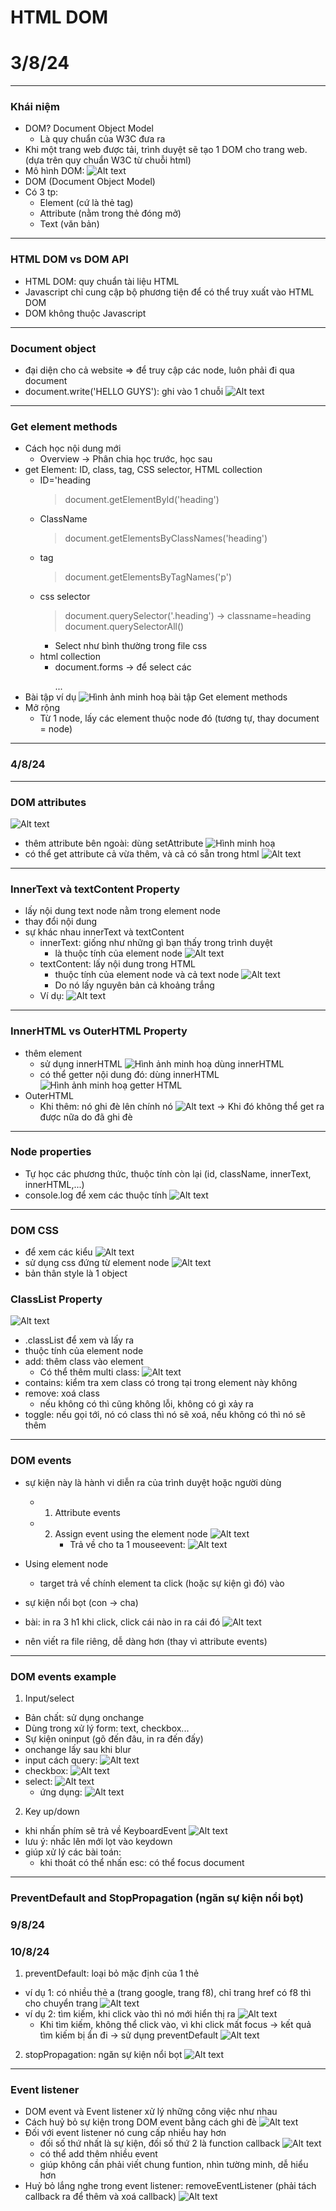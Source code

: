 # HTML DOM

# 3/8/24

---

### Khái niệm

- DOM? Document Object Model
  - Là quy chuẩn của W3C đưa ra
- Khi một trang web được tải, trình duyệt sẽ tạo 1 DOM cho trang web. (dựa trên quy chuẩn W3C từ chuỗi html)
- Mô hình DOM:
  ![Alt text](image.png)
- DOM (Document Object Model)
- Có 3 tp:
  - Element (cứ là thẻ tag)
  - Attribute (nằm trong thẻ đóng mở)
  - Text (văn bản)

---

### HTML DOM vs DOM API

- HTML DOM: quy chuẩn tài liệu HTML
- Javascript chỉ cung cập bộ phương tiện để có thể truy xuất vào HTML DOM
- DOM không thuộc Javascript

---

### Document object

- đại diện cho cả website
  => để truy cập các node, luôn phải đi qua document
- document.write('HELLO GUYS'): ghi vào 1 chuỗi
  ![Alt text](image-1.png)

---

### Get element methods

- Cách học nội dung mới
  - Overview -> Phân chia học trước, học sau
- get Element: ID, class, tag, CSS selector, HTML collection
  - ID='heading
    > document.getElementById('heading')
  - ClassName
    > document.getElementsByClassNames('heading')
  - tag
    > document.getElementsByTagNames('p')
  - css selector
    > document.querySelector('.heading') -> classname=heading
    > document.querySelectorAll()
    - Select như bình thường trong file css
  - html collection
    - document.forms -> để select các <form></form>
      ...
- Bài tập ví dụ
  ![Hình ảnh minh hoạ bài tập Get element methods](image-2.png)
- Mở rộng
  - Từ 1 node, lấy các element thuộc node đó (tương tự, thay document = node)

---

### 4/8/24

---

### DOM attributes

![Alt text](image-3.png)

- thêm attribute bên ngoài: dùng setAttribute
  ![Hình minh hoạ](image-4.png)
- có thể get attribute cả vừa thêm, và cả có sẵn trong html
  ![Alt text](image-5.png)

---

### InnerText và textContent Property

- lấy nội dung text node nằm trong element node
- thay đổi nội dung
- sự khác nhau innerText và textContent
  - innerText: giống như những gì bạn thấy trong trình duyệt
    - là thuộc tính của element node
      ![Alt text](image-7.png)
  - textContent: lấy nội dung trong HTML
    - thuộc tính của element node và cả text node
      ![Alt text](image-6.png)
    - Do nó lấy nguyên bản cả khoảng trắng
  - Ví dụ:
    ![Alt text](image-8.png)

---

### InnerHTML vs OuterHTML Property

- thêm element
  - sử dụng innerHTML
    ![Hình ảnh minh hoạ dùng innerHTML](image-9.png)
  - có thể getter nội dung đó: dùng innerHTML
    ![Hình ảnh minh hoạ getter HTML](image-10.png)
- OuterHTML
  - Khi thêm: nó ghi đè lên chính nó
    ![Alt text](image-11.png)
    -> Khi đó không thể get ra được nữa do đã ghi đè

---

### Node properties

- Tự học các phương thức, thuộc tính còn lại (id, className, innerText, innerHTML,...)
- console.log để xem các thuộc tính
  ![Alt text](image-12.png)

---

### DOM CSS

- để xem các kiểu
  ![Alt text](image-13.png)
- sử dụng css đứng từ element node
  ![Alt text](image-14.png)
- bản thân style là 1 object

### ClassList Property

![Alt text](image-15.png)

- .classList để xem và lấy ra
- thuộc tính của element node
- add: thêm class vào element
  - Có thể thêm multi class:
    ![Alt text](image-16.png)
- contains: kiểm tra xem class có trong tại trong element này không
- remove: xoá class
  - nếu không có thì cũng không lỗi, không có gì xảy ra
- toggle: nếu gọi tới, nó có class thì nó sẽ xoá, nếu không có thì nó sẽ thêm

---

### DOM events

- sự kiện này là hành vi diễn ra của trình duyệt hoặc người dùng
  - 1. Attribute events
  - 2. Assign event using the element node
       ![Alt text](image-17.png)
       - Trả về cho ta 1 mouseevent:
         ![Alt text](image-18.png)
- Using element node

  - target trả về chính element ta click (hoặc sự kiện gì đó) vào

- sự kiện nổi bọt (con -> cha)
- bài: in ra 3 h1 khi click, click cái nào in ra cái đó
  ![Alt text](image-19.png)
- nên viết ra file riêng, dễ dàng hơn (thay vì attribute events)

---

### DOM events example

1. Input/select

- Bản chất: sử dụng onchange
- Dùng trong xử lý form: text, checkbox...
- Sự kiện oninput (gõ đến đâu, in ra đến đấy)
- onchange lấy sau khi blur
- input cách query:
  ![Alt text](image-23.png)
- checkbox:
  ![Alt text](image-20.png)
- select:
  ![Alt text](image-21.png)
  - ứng dụng:
    ![Alt text](image-22.png)

2. Key up/down

- khi nhấn phím sẽ trả về KeyboardEvent
  ![Alt text](image-24.png)
- lưu ý: nhấc lên mới lọt vào keydown
- giúp xử lý các bài toán:
  - khi thoát có thể nhấn esc: có thể focus document

---

### PreventDefault and StopPropagation (ngăn sự kiện nổi bọt)

### 9/8/24

### 10/8/24

1. preventDefault: loại bỏ mặc định của 1 thẻ

- ví dụ 1: có nhiều thẻ a (trang google, trang f8), chỉ trang href có f8 thì cho chuyển trang
  ![Alt text](image-25.png)
- ví dụ 2: tìm kiếm, khi click vào thì nó mới hiển thị ra
  ![Alt text](image-26.png)
  - Khi tìm kiếm, không thể click vào, vì khi click mất focus -> kết quả tìm kiếm bị ẩn đi -> sử dụng preventDefault
    ![Alt text](image-27.png)

2. stopPropagation: ngăn sự kiện nổi bọt
   ![Alt text](image-28.png)

---

### Event listener

- DOM event và Event listener xử lý những công việc như nhau
- Cách huỷ bỏ sự kiện trong DOM event bằng cách ghi đè
  ![Alt text](image-29.png)
- Đối với event listener nó cung cấp nhiều hay hơn
  - đối số thứ nhất là sự kiện, đối số thứ 2 là function callback
    ![Alt text](image-30.png)
  - có thể add thêm nhiều event
  - giúp không cần phải viết chung funtion, nhìn tường minh, dễ hiểu hơn
- Huỷ bỏ lắng nghe trong event listener: removeEventListener (phải tách callback ra để thêm và xoá callback)
  ![Alt text](image-31.png)

